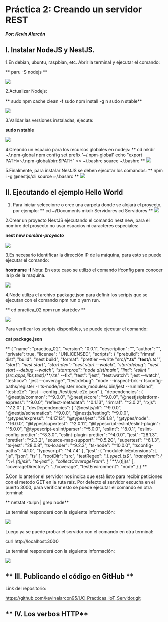 
# Práctica 2: Creando un servidor REST

***Por: Kevin Alarcón***

## **I. Instalar NodeJS y NestJS.**

1.En debian, ubuntu, raspbian, etc. Abrir la terminal y ejecutar el comando:

  ** paru -S nodejs **
  
  ![](https://github.com/kevinalarcon95/SEMANTIC-WEB-OF-THINGS/blob/main/Practica%202/Practica%202/Imagenes/INstalaci%C3%B3n%20nodejs.jpg)

2.Actualizar Nodejs:

 ** 
 sudo npm cache clean -f
 sudo npm install -g n
 sudo n stable**
 
 ![](https://github.com/kevinalarcon95/SEMANTIC-WEB-OF-THINGS/blob/main/Practica%202/Practica%202/Imagenes/Actualizacion%20nodejs.jpg)
 
 3.Validar las versiones instaladas, ejecute:

**sudo n stable**

![](https://github.com/kevinalarcon95/SEMANTIC-WEB-OF-THINGS/blob/main/Practica%202/Practica%202/Imagenes/verificar%20version.jpg)

4.Creando un espacio para los recursos globales en nodejs:
**
cd
mkdir ~/.npm-global
npm config set prefix '~/.npm-global'
echo "export PATH=~/.npm-global/bin:$PATH" >> ~/.bashrc
source ~/.bashrc
**
![](https://github.com/kevinalarcon95/SEMANTIC-WEB-OF-THINGS/blob/main/Practica%202/Practica%202/Imagenes/Creando%20directorio.jpg)

5.Finalmente, para instalar NestJS se deben ejecutar los comandos:
**
npm i -g @nestjs/cli
source ~/.bashrc
**
![](https://github.com/kevinalarcon95/SEMANTIC-WEB-OF-THINGS/blob/main/Practica%202/Practica%202/Imagenes/instalacion%20NetJs.jpg)

## **II. Ejecutando el ejemplo Hello World**
 
1. Para iniciar seleccione o cree una carpeta donde se alojará el proyecto, por ejemplo:
**
cd ~/Documents
mkdir Servidores
cd Servidores
**
![](https://github.com/kevinalarcon95/SEMANTIC-WEB-OF-THINGS/blob/main/Practica%202/Practica%202/Imagenes/directorio.jpg)

2.Crear un proyecto NestJS ejecutando el comando nest new, para el nombre del proyecto no usar espacios ni caracteres especiales:

**nest new *nombre-proyecto***

![](https://github.com/kevinalarcon95/SEMANTIC-WEB-OF-THINGS/blob/main/Practica%202/Practica%202/Imagenes/creacion%20del%20proyecto.jpg)

3.Es necesario identificar la dirección IP de la máquina, para esto se puede ejecutar el comando:

**hostname -I**
Nota: En este caso se utilizó el comando ifconfig para conocer la ip de la maquina.

![](https://github.com/kevinalarcon95/SEMANTIC-WEB-OF-THINGS/blob/main/Practica%202/Practica%202/Imagenes/ip%20de%20la%20maquina.jpg)

4.Node utiliza el archivo package.json para definir los scripts que se ejecutan con el comando npm run o yarn run. 

**
cd practica_02
npm run start:dev
**

![](https://github.com/kevinalarcon95/SEMANTIC-WEB-OF-THINGS/blob/main/Practica%202/Practica%202/Imagenes/package.jpg)

Para verificar los scripts disponibles, se puede ejecutar el comando:

**cat package.json**

**
{
  "name": "practica_02",
  "version": "0.0.1",
  "description": "",
  "author": "",
  "private": true,
  "license": "UNLICENSED",
  "scripts": {
    "prebuild": "rimraf dist",
    "build": "nest build",
    "format": "prettier --write \"src/**/*.ts\" \"test/**/*.ts\"",
    "start": "nest start",
    "start:dev": "nest start --watch",
    "start:debug": "nest start --debug --watch",
    "start:prod": "node dist/main",
    "lint": "eslint \"{src,apps,libs,test}/**/*.ts\" --fix",
    "test": "jest",
    "test:watch": "jest --watch",
    "test:cov": "jest --coverage",
    "test:debug": "node --inspect-brk -r tsconfig-paths/register -r ts-node/register node_modules/.bin/jest --runInBand",
    "test:e2e": "jest --config ./test/jest-e2e.json"
  },
  "dependencies": {
    "@nestjs/common": "^9.0.0",
    "@nestjs/core": "^9.0.0",
    "@nestjs/platform-express": "^9.0.0",
    "reflect-metadata": "^0.1.13",
    "rimraf": "^3.0.2",
    "rxjs": "^7.2.0"
  },
  "devDependencies": {
    "@nestjs/cli": "^9.0.0",
    "@nestjs/schematics": "^9.0.0",
    "@nestjs/testing": "^9.0.0",
    "@types/express": "^4.17.13",
    "@types/jest": "28.1.8",
    "@types/node": "^16.0.0",
    "@types/supertest": "^2.0.11",
    "@typescript-eslint/eslint-plugin": "^5.0.0",
    "@typescript-eslint/parser": "^5.0.0",
    "eslint": "^8.0.1",
    "eslint-config-prettier": "^8.3.0",
    "eslint-plugin-prettier": "^4.0.0",
    "jest": "28.1.3",
    "prettier": "^2.3.2",
    "source-map-support": "^0.5.20",
    "supertest": "^6.1.3",
    "ts-jest": "28.0.8",
    "ts-loader": "^9.2.3",
    "ts-node": "^10.0.0",
    "tsconfig-paths": "4.1.0",
    "typescript": "^4.7.4"
  },
  "jest": {
    "moduleFileExtensions": [
      "js",
      "json",
      "ts"
    ],
    "rootDir": "src",
    "testRegex": ".*\\.spec\\.ts$",
    "transform": {
      "^.+\\.(t|j)s$": "ts-jest"
    },
    "collectCoverageFrom": [
      "**/*.(t|j)s"
    ],
    "coverageDirectory": "../coverage",
    "testEnvironment": "node"
  }
}
**

5.Con lo anterior el servidor nos indica que está listo para recibir peticiones con el metodo GET en la ruta raíz. Por defecto el servidor escucha en el puerto 3000, para verificar esto se puede ejecutar el comando en otra terminal:

** netstat -tulpn | grep node**

La terminal responderá con la siguiente información:

![](https://github.com/kevinalarcon95/SEMANTIC-WEB-OF-THINGS/blob/main/Practica%202/Practica%202/Imagenes/respuesta%20servidor.jpg)

Luego ya se puede probar el servidor con el comando en otra terminal:

curl http://localhost:3000

La terminal responderá con la siguiente información:

![](https://github.com/kevinalarcon95/SEMANTIC-WEB-OF-THINGS/blob/main/Practica%202/Practica%202/Imagenes/Hello.jpg)

## ** III. Publicando el código en GitHub **

Link del repositorio:

https://github.com/kevinalarcon95/UC_Practicas_IoT_Servidor.git

## ** IV. Los verbos HTTP**


